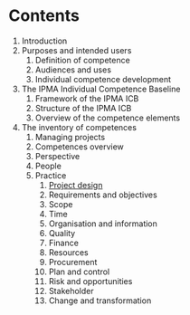 # Contents

1. Introduction
2. Purposes and intended users
   1. Definition of competence
   2. Audiences and uses
   3. Individual competence development
3. The IPMA Individual Competence Baseline
   1. Framework of the IPMA ICB
   2. Structure of the IPMA ICB
   3. Overview of the competence elements
4. The inventory of competences
   1. Managing projects
   2. Competences overview
   3. Perspective
   4. People
   5. Practice
      1. [Project design](04_05_01-ProjectDesign.md)
      2. Requirements and objectives
      3. Scope
      4. Time
      5. Organisation and information
      6. Quality
      7. Finance
      8. Resources
      9. Procurement
      10. Plan and control
      11. Risk and opportunities
      12. Stakeholder
      13. Change and transformation
